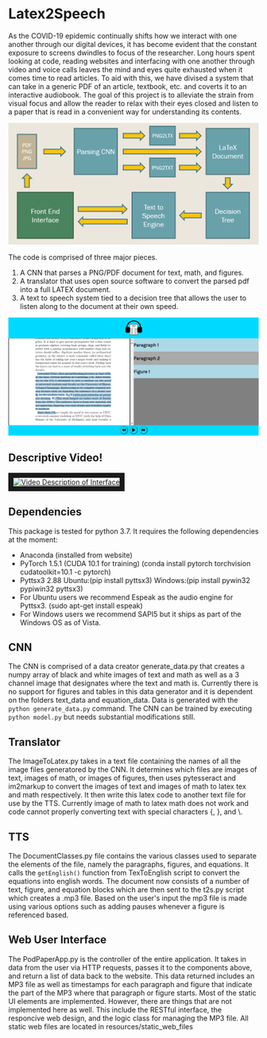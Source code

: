 # Latex2Speech

As the COVID-19 epidemic continually shifts how we interact with one another through our digital devices, it has become evident that the constant exposure to screens dwindles to focus of the researcher. 
Long hours spent looking at code, reading websites and interfacing with one another through video and voice calls leaves the mind and eyes quite exhausted when it comes time to read articles. To aid with 
this, we have divised a system that can take in a generic PDF of an article, textbook, etc. and coverts it to an interactive audiobook. The goal of this project is to alleviate the strain from visual 
focus and allow the reader to relax with their eyes closed and listen to a paper that is read in a convenient way for understanding its contents.

![DataFlow](DataFlow.PNG)

The code is comprised of three major pieces. 
1. A CNN that parses a PNG/PDF document for text, math, and figures.
2. A translator that uses open source software to convert the parsed pdf into a full LATEX document.
3. A text to speech system tied to a decision tree that allows the user to listen along to the document at their own speed.

![Sample UI](Capture.PNG)

## Descriptive Video!

<a href="http://www.youtube.com/watch?feature=player_embedded&v=f8mBAKDy9n0
" target="_blank"><img src="http://img.youtube.com/vi/f8mBAKDy9n0/0.jpg" 
alt="Video Description of Interface" width="240" height="180" border="10" /></a>

## Dependencies
This package is tested for python 3.7. It requires the following dependencies at the moment:
- Anaconda (installed from website)
- PyTorch 1.5.1 (CUDA 10.1 for training) (conda install pytorch torchvision cudatoolkit=10.1 -c pytorch)
- Pyttsx3 2.88 Ubuntu:(pip install pyttsx3) Windows:(pip install pywin32 pypiwin32 pyttsx3)
- For Ubuntu users we recommend Espeak as the audio engine for Pyttsx3. (sudo apt-get install espeak)
- For Windows users we recommend SAPI5 but it ships as part of the Windows OS as of Vista.


## CNN
The CNN is comprised of a data creator generate_data.py that creates a numpy array of black and white images of text and math as well as a 3 channel image that designates where the text and math is. Currently there is no support for figures and tables in this data generator and it is dependent on the folders text_data and equation_data. Data is generated with the `python generate_data.py` command. The CNN can be trained by executing `python model.py` but needs substantial modifications still.


## Translator

The ImageToLatex.py takes in a text file containing the names of all the image files generatored by the CNN. It determines which files are images of text, images of math, or images of figures, then uses pytesseract and im2markup to convert the images of text and images of math to latex tex and math respectively. It then write this latex code to another text file for use by the TTS. Currently image of math to latex math does not work and code cannot properly converting text with special characters {, }, and \\.

## TTS 

The DocumentClasses.py file contains the various classes used to separate the elements of the file, namely the paragraphs, figures, and equations. It calls the `getEnglish()` function from TexToEnglish script to convert the equations into english words. The document now consists of a number of text, figure, and equation blocks which are then sent to the t2s.py script which creates a .mp3 file. Based on the user's input the mp3 file is made using various options such as adding pauses whenever a figure is referenced based.

## Web User Interface

The PodPaperApp.py is the controller of the entire application. It takes in data from the user via HTTP requests, passes it to the components above, and return a list of data back to the website. This data returned includes an MP3 file as well as timestamps for each paragraph and figure that indicate the part of the MP3 where that paragraph or figure starts.
Most of the static UI elements are implemented. However, there are things that are not implemented here as well. This include the RESTful interface, the responcive web design, and the logic class for managing the MP3 file.
All static web files are located in resources/static_web_files
